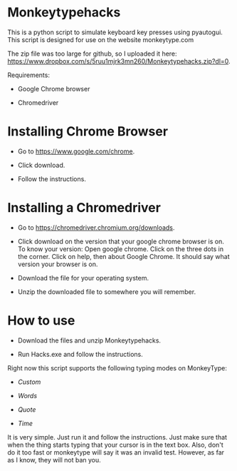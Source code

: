 # Monkeytypehacks

This is a python script to simulate keyboard key presses using pyautogui.  
This script is designed for use on the website monkeytype.com  

The zip file was too large for github, so I uploaded it here: https://www.dropbox.com/s/5ruu1mjrk3mn260/Monkeytypehacks.zip?dl=0. 
  
Requirements:

* Google Chrome browser

* Chromedriver

# Installing Chrome Browser

* Go to https://www.google.com/chrome.

* Click download. 

* Follow the instructions. 

# Installing a Chromedriver

* Go to https://chromedriver.chromium.org/downloads. 

* Click download on the version that your google chrome browser is on. To know your version: Open google chrome. Click on the three dots in the corner. Click on help, then about Google Chrome. It should say what version your browser is on. 

* Download the file for your operating system. 

* Unzip the downloaded file to somewhere you will remember. 

# How to use  

* Download the files and unzip Monkeytypehacks. 

* Run Hacks.exe and follow the instructions. 

Right now this script supports the following typing modes on MonkeyType:

* *Custom*
  
* *Words*
  
* *Quote*
  
* *Time*

It is very simple. Just run it and follow the instructions. Just make sure that when the thing starts typing that your cursor is in the text box. Also, don't do it too fast or monkeytype will say it was an invalid test. However, as far as I know, they will not ban you. 
